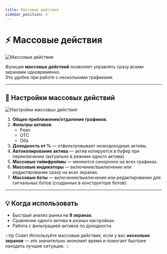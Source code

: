 ```yaml
---
title: Массовые действия
sidebar_position: 4
---
```


# ⚡ Массовые действия

![Массовые действия](/img/docs/spectra/mass-actions.png)

Функция **массовых действий** позволяет управлять сразу всеми экранами одновременно.  
Это удобно при работе с несколькими графиками.

---

## 🔧 Настройки массовых действий

![Настройки массовых действий](/img/docs/spectra/mass-actions-filter.png)

1. **Общее приближение/отдаление графиков**.  
2. **Фильтры активов**:
   - Реал
   - OTC
   - Оба
3. **Доходность от %** — отфильтровывает низкодоходные активы.  
4. **Автокопирование актива** — актив копируется в буфер при переключении (актуально в режиме одного актива).  
5. **Массовые таймфреймы** — меняются синхронно на всех графиках.  
6. **Массовые индикаторы** — включение/выключение или редактирование сразу на всех экранах.  
7. **Массовые боты** — включение/выключение или редактирование для сигнальных ботов (созданных в конструкторе ботов).  

---

## 💡 Когда использовать

- Быстрый анализ рынка на **9 экранах**.  
- Сравнение одного актива в разных настройках.  
- Работа с фильтрацией активов по доходности.  

:::tip Совет
Используйте массовые действия, если у вас **несколько экранов** — это значительно экономит время и помогает быстрее находить лучшие ситуации.
:::

